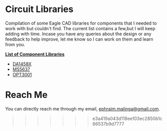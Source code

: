 # Circuit Libraries
Compilation of some Eagle CAD libraries for components that I needed to work with but couldn't find. The current list contains a few,but I will keep adding with time. Incase you have any queries about the design or any feedback to help improve, let me know so I can work on them and learn from you. 

**[List of Component Libraries](list-of-components)**
- [DA1458X](#DA1458X)
- [MS5637](#)
- [OPT3001](#)

# Reach Me
You can directly reach me through my email, ephraim.malinga@gmail.com. 
>>>>>>> e3a419a043d118ee103ec2850b1c66537b9d7777
